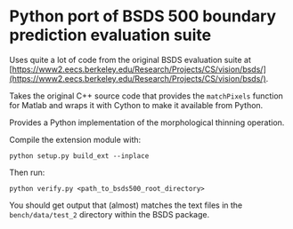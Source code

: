 # Python port of BSDS 500 boundary prediction evaluation suite

Uses quite a lot of code from the original BSDS evaluation suite at
[https://www2.eecs.berkeley.edu/Research/Projects/CS/vision/bsds/](https://www2.eecs.berkeley.edu/Research/Projects/CS/vision/bsds/).

Takes the original C++ source code that provides the `matchPixels` function for Matlab
and wraps it with Cython to make it available from Python.

Provides a Python implementation of the morphological thinning operation.

Compile the extension module with:

`python setup.py build_ext --inplace`

Then run:

`python verify.py <path_to_bsds500_root_directory>`

You should get output that (almost) matches the text files in the
`bench/data/test_2` directory within the BSDS package.
